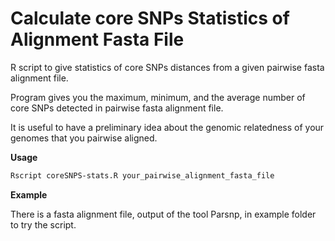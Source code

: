 # Calculate core SNPs Statistics of Alignment Fasta File
R script to give statistics of core SNPs distances from a given pairwise fasta alignment file.

Program gives you the maximum, minimum, and the average number of core SNPs detected in pairwise fasta alignment file.

It is useful to have a preliminary idea about the genomic relatedness of your genomes that you pairwise aligned.

**Usage**
```sh
Rscript coreSNPS-stats.R your_pairwise_alignment_fasta_file
```

**Example**

There is a fasta alignment file, output of the tool Parsnp, in example folder to try the script. 
